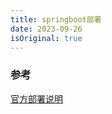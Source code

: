 ```yaml
---
title: springboot部署
date: 2023-09-26
isOriginal: true
---
```


### 参考

[官方部署说明](https://docs.spring.io/spring-boot/docs/current/reference/html/deployment.html#deployment.installing)

